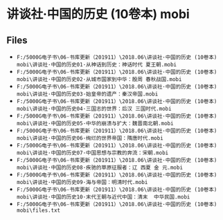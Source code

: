 # 讲谈社·中国的历史 (10卷本) mobi

## Files

- `F:/5000G电子书\06-书库更新（201911）\2018.06\讲谈社·中国的历史 (10卷本) mobi\讲谈社·中国的历史01·从神话到历史：神话时代 夏王朝.mobi`
- `F:/5000G电子书\06-书库更新（201911）\2018.06\讲谈社·中国的历史 (10卷本) mobi\讲谈社·中国的历史02·从城市国家到中华：殷周 春秋战国.mobi`
- `F:/5000G电子书\06-书库更新（201911）\2018.06\讲谈社·中国的历史 (10卷本) mobi\讲谈社·中国的历史03·始皇帝的遗产：秦汉帝国.mobi`
- `F:/5000G电子书\06-书库更新（201911）\2018.06\讲谈社·中国的历史 (10卷本) mobi\讲谈社·中国的历史04·三国志的世界：后汉 三国时代.mobi`
- `F:/5000G电子书\06-书库更新（201911）\2018.06\讲谈社·中国的历史 (10卷本) mobi\讲谈社·中国的历史05·中华的崩溃与扩大：魏晋南北朝.mobi`
- `F:/5000G电子书\06-书库更新（201911）\2018.06\讲谈社·中国的历史 (10卷本) mobi\讲谈社·中国的历史06·绚烂的世界帝国：隋唐时代.mobi`
- `F:/5000G电子书\06-书库更新（201911）\2018.06\讲谈社·中国的历史 (10卷本) mobi\讲谈社·中国的历史07·中国思想与宗教的奔流：宋朝.mobi`
- `F:/5000G电子书\06-书库更新（201911）\2018.06\讲谈社·中国的历史 (10卷本) mobi\讲谈社·中国的历史08·疾驰的草原征服者：辽 西夏 金 元.mobi`
- `F:/5000G电子书\06-书库更新（201911）\2018.06\讲谈社·中国的历史 (10卷本) mobi\讲谈社·中国的历史09·海与帝国：明清时代.mobi`
- `F:/5000G电子书\06-书库更新（201911）\2018.06\讲谈社·中国的历史 (10卷本) mobi\讲谈社·中国的历史10·末代王朝与近代中国：清末  中华民国.mobi`
- `F:/5000G电子书\06-书库更新（201911）\2018.06\讲谈社·中国的历史 (10卷本) mobi\files.txt`
